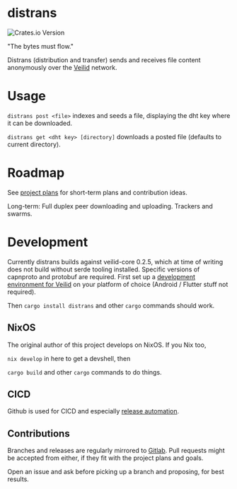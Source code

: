 # distrans

![Crates.io Version](https://img.shields.io/crates/v/distrans)

"The bytes must flow."

Distrans (distribution and transfer) sends and receives file content anonymously over the [Veilid](https://veilid.com) network.

# Usage

`distrans post <file>` indexes and seeds a file, displaying the dht key where it can be downloaded.

`distrans get <dht key> [directory]` downloads a posted file (defaults to current directory).

# Roadmap

See [project plans](https://github.com/users/cmars/projects/1/views/1) for short-term plans and contribution ideas.

Long-term: Full duplex peer downloading and uploading. Trackers and swarms.

# Development

Currently distrans builds against veilid-core 0.2.5, which at time of writing does not build without serde tooling installed. Specific versions of capnproto and protobuf are required. First set up a [development environment for Veilid](https://gitlab.com/veilid/veilid/-/blob/main/DEVELOPMENT.md#veilid-development) on your platform of choice (Android / Flutter stuff not required).

Then `cargo install distrans` and other `cargo` commands should work.

## NixOS

The original author of this project develops on NixOS. If you Nix too,

`nix develop` in here to get a devshell, then

`cargo build` and other `cargo` commands to do things.

## CICD

Github is used for CICD and especially [release automation](https://blog.orhun.dev/automated-rust-releases/).

## Contributions

Branches and releases are regularly mirrored to [Gitlab](https://gitlab.com/cmars232/distrans). Pull requests might be accepted from either, if they fit with the project plans and goals.

Open an issue and ask before picking up a branch and proposing, for best results.
